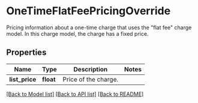 # OneTimeFlatFeePricingOverride

Pricing information about a one-time charge that uses the \"flat fee\" charge model. In this charge model, the charge has a fixed price. 
## Properties
Name | Type | Description | Notes
------------ | ------------- | ------------- | -------------
**list_price** | **float** | Price of the charge.  | 

[[Back to Model list]](../README.md#documentation-for-models) [[Back to API list]](../README.md#documentation-for-api-endpoints) [[Back to README]](../README.md)


